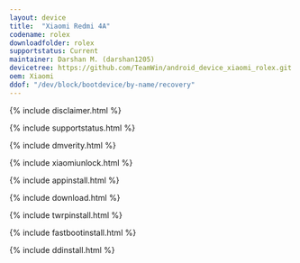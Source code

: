 ```yaml
---
layout: device
title:  "Xiaomi Redmi 4A"
codename: rolex
downloadfolder: rolex
supportstatus: Current
maintainer: Darshan M. (darshan1205)
devicetree: https://github.com/TeamWin/android_device_xiaomi_rolex.git
oem: Xiaomi
ddof: "/dev/block/bootdevice/by-name/recovery"
---
```


{% include disclaimer.html %}

{% include supportstatus.html %}

{% include dmverity.html %}

{% include xiaomiunlock.html %}

{% include appinstall.html %}

{% include download.html %}

{% include twrpinstall.html %}

{% include fastbootinstall.html %}

{% include ddinstall.html %}
